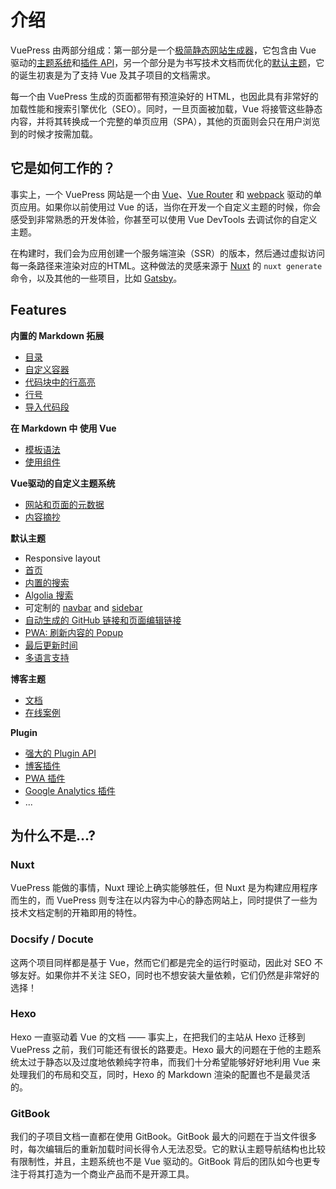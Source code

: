 # 介绍

VuePress 由两部分组成：第一部分是一个[极简静态网站生成器](https://github.com/vuejs/vuepress/tree/master/packages/%40vuepress/core)，它包含由 Vue 驱动的[主题系统](../theme/README.md)和[插件 API](../plugin/README.md)，另一个部分是为书写技术文档而优化的[默认主题](../theme/default-theme-config.md)，它的诞生初衷是为了支持 Vue 及其子项目的文档需求。

每一个由 VuePress 生成的页面都带有预渲染好的 HTML，也因此具有非常好的加载性能和搜索引擎优化（SEO）。同时，一旦页面被加载，Vue 将接管这些静态内容，并将其转换成一个完整的单页应用（SPA），其他的页面则会只在用户浏览到的时候才按需加载。

## 它是如何工作的？

事实上，一个 VuePress 网站是一个由 [Vue](http://vuejs.org/)、[Vue Router](https://github.com/vuejs/vue-router) 和 [webpack](http://webpack.js.org/) 驱动的单页应用。如果你以前使用过 Vue 的话，当你在开发一个自定义主题的时候，你会感受到非常熟悉的开发体验，你甚至可以使用 Vue DevTools 去调试你的自定义主题。

在构建时，我们会为应用创建一个服务端渲染（SSR）的版本，然后通过虚拟访问每一条路径来渲染对应的HTML。这种做法的灵感来源于 [Nuxt](https://nuxtjs.org/) 的 `nuxt generate` 命令，以及其他的一些项目，比如 [Gatsby](https://www.gatsbyjs.org/)。

## Features

**内置的 Markdown 拓展**

* [目录](../guide/markdown.md#目录)
* [自定义容器](../guide/markdown.md#自定义容器)
* [代码块中的行高亮](../guide/markdown.md#代码块中的行高亮)
* [行号](../guide/markdown.md#行号)
* [导入代码段](../guide/markdown.md#导入代码段)

**在 Markdown 中 使用 Vue**

* [模板语法](../guide/using-vue.md#模板语法)
* [使用组件](../guide/using-vue.md#使用组件)

**Vue驱动的自定义主题系统**

* [网站和页面的元数据](../theme/writing-a-theme.md#网站和页面的元数据)
* [内容摘抄](../theme/writing-a-theme.md#内容摘抄)

**默认主题**

* Responsive layout
* [首页](../theme/default-theme-config.md#首页)
* [内置的搜索](../theme/default-theme-config.md#内置搜索)
* [Algolia 搜索](../theme/default-theme-config.md#algolia-搜索)
* 可定制的 [navbar](../theme/default-theme-config.md#navbar) and [sidebar](../theme/default-theme-config.md#sidebar)
* [自动生成的 GitHub 链接和页面编辑链接](../theme/default-theme-config.md#Git-仓库和编辑链接)
* [PWA: 刷新内容的 Popup](../theme/default-theme-config.md#popup-ui-to-refresh-contents)
* [最后更新时间](../theme/default-theme-config.md#最后更新时间)
* [多语言支持](../guide/i18n.md)

**博客主题**

* [文档](https://vuepress-theme-blog.billyyyyy3320.com/)
* [在线案例](https://billyyyyy3320.com/)

**Plugin**

* [强大的 Plugin API](../plugin/README.md)
* [博客插件](https://vuepress-plugin-blog.billyyyyy3320.com/)
* [PWA 插件](../plugin/official/plugin-pwa.md)
* [Google Analytics 插件](../plugin/official/plugin-google-analytics.md)
* ...

## 为什么不是...?

### Nuxt

VuePress 能做的事情，Nuxt 理论上确实能够胜任，但 Nuxt 是为构建应用程序而生的，而 VuePress 则专注在以内容为中心的静态网站上，同时提供了一些为技术文档定制的开箱即用的特性。

### Docsify / Docute

这两个项目同样都是基于 Vue，然而它们都是完全的运行时驱动，因此对 SEO 不够友好。如果你并不关注 SEO，同时也不想安装大量依赖，它们仍然是非常好的选择！

### Hexo

Hexo 一直驱动着 Vue 的文档 —— 事实上，在把我们的主站从 Hexo 迁移到 VuePress 之前，我们可能还有很长的路要走。Hexo 最大的问题在于他的主题系统太过于静态以及过度地依赖纯字符串，而我们十分希望能够好好地利用 Vue 来处理我们的布局和交互，同时，Hexo 的 Markdown 渲染的配置也不是最灵活的。

### GitBook

我们的子项目文档一直都在使用 GitBook。GitBook 最大的问题在于当文件很多时，每次编辑后的重新加载时间长得令人无法忍受。它的默认主题导航结构也比较有限制性，并且，主题系统也不是 Vue 驱动的。GitBook 背后的团队如今也更专注于将其打造为一个商业产品而不是开源工具。
